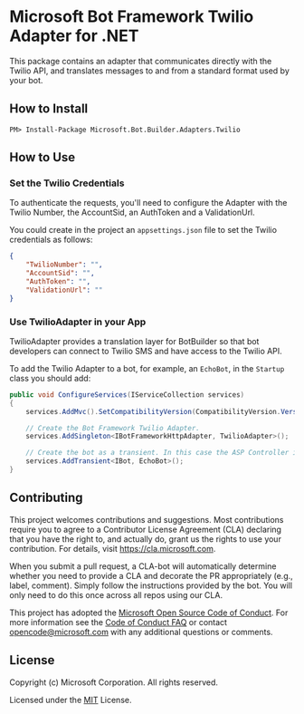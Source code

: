﻿# Microsoft Bot Framework Twilio Adapter for .NET

This package contains an adapter that communicates directly with the Twilio API, and translates messages to and from a standard format used by your bot.

## How to Install

````
PM> Install-Package Microsoft.Bot.Builder.Adapters.Twilio
````
## How to Use

### Set the Twilio Credentials

To authenticate the requests, you'll need to configure the Adapter with the Twilio Number, the AccountSid, an AuthToken and a ValidationUrl.

You could create in the project an `appsettings.json` file to set the Twilio credentials as follows:

```json
{
    "TwilioNumber": "",
    "AccountSid": "",
    "AuthToken": "",
    "ValidationUrl": ""
}
```

### Use TwilioAdapter in your App

TwilioAdapter provides a translation layer for BotBuilder so that bot developers can connect to Twilio SMS and have access to the Twilio API.

To add the Twilio Adapter to a bot, for example, an `EchoBot`, in the `Startup` class you should add:

```C#
public void ConfigureServices(IServiceCollection services)
{
    services.AddMvc().SetCompatibilityVersion(CompatibilityVersion.Version_2_1);

    // Create the Bot Framework Twilio Adapter.
    services.AddSingleton<IBotFrameworkHttpAdapter, TwilioAdapter>();

    // Create the bot as a transient. In this case the ASP Controller is expecting an IBot.
    services.AddTransient<IBot, EchoBot>();
}
```

## Contributing

This project welcomes contributions and suggestions.  Most contributions require you to agree to a
Contributor License Agreement (CLA) declaring that you have the right to, and actually do, grant us
the rights to use your contribution. For details, visit https://cla.microsoft.com.

When you submit a pull request, a CLA-bot will automatically determine whether you need to provide
a CLA and decorate the PR appropriately (e.g., label, comment). Simply follow the instructions
provided by the bot. You will only need to do this once across all repos using our CLA.

This project has adopted the [Microsoft Open Source Code of Conduct](https://opensource.microsoft.com/codeofconduct/).
For more information see the [Code of Conduct FAQ](https://opensource.microsoft.com/codeofconduct/faq/) or
contact [opencode@microsoft.com](mailto:opencode@microsoft.com) with any additional questions or comments.

## License

Copyright (c) Microsoft Corporation. All rights reserved.

Licensed under the [MIT](https://github.com/Microsoft/vscode/blob/master/LICENSE.txt) License.


